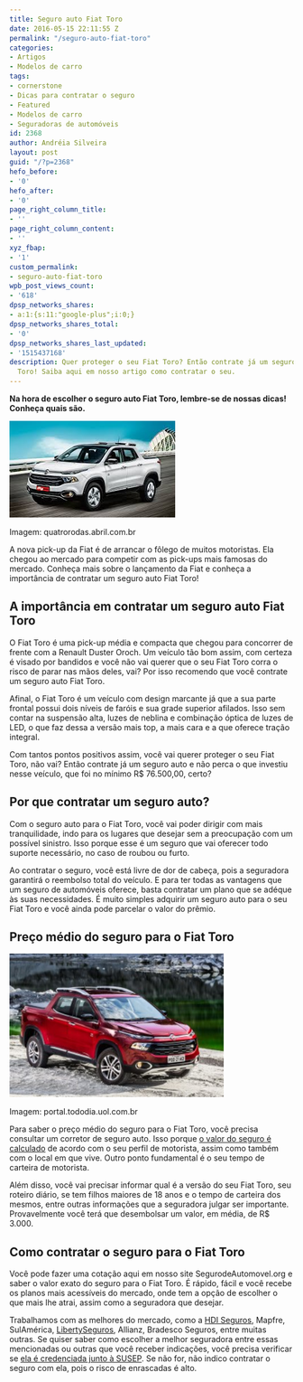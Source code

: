```yaml
---
title: Seguro auto Fiat Toro
date: 2016-05-15 22:11:55 Z
permalink: "/seguro-auto-fiat-toro"
categories:
- Artigos
- Modelos de carro
tags:
- cornerstone
- Dicas para contratar o seguro
- Featured
- Modelos de carro
- Seguradoras de automóveis
id: 2368
author: Andréia Silveira
layout: post
guid: "/?p=2368"
hefo_before:
- '0'
hefo_after:
- '0'
page_right_column_title:
- ''
page_right_column_content:
- ''
xyz_fbap:
- '1'
custom_permalink:
- seguro-auto-fiat-toro
wpb_post_views_count:
- '618'
dpsp_networks_shares:
- a:1:{s:11:"google-plus";i:0;}
dpsp_networks_shares_total:
- '0'
dpsp_networks_shares_last_updated:
- '1515437168'
description: Quer proteger o seu Fiat Toro? Então contrate já um seguro auto Fiat
  Toro! Saiba aqui em nosso artigo como contratar o seu.
---
```


**Na hora de escolher o seguro auto Fiat Toro, lembre-se de nossas dicas! Conheça quais são.**

<div id="attachment_2369"  class="wp-caption alignleft">
  <a href="/wp-content/uploads/2016/05/Seguro-auto-Fiat-Toro.jpg" rel="attachment wp-att-2369"><img class="wp-image-2369 size-full" title="Seguro auto Fiat Toro" src="/wp-content/uploads/2016/05/Seguro-auto-Fiat-Toro.jpg" alt="Seguro auto Fiat Toro" width="294" height="171" /></a>
  
  <p class="wp-caption-text">
    Imagem: quatrorodas.abril.com.br
  </p>
</div>

A nova pick-up da Fiat é de arrancar o fôlego de muitos motoristas. Ela chegou ao mercado para competir com as pick-ups mais famosas do mercado. Conheça mais sobre o lançamento da Fiat e conheça a importância de contratar um seguro auto Fiat Toro!

## A importância em contratar um seguro auto Fiat Toro

O Fiat Toro é uma pick-up média e compacta que chegou para concorrer de frente com a Renault Duster Oroch. Um veículo tão bom assim, com certeza é visado por bandidos e você não vai querer que o seu Fiat Toro corra o risco de parar nas mãos deles, vai? Por isso recomendo que você contrate um seguro auto Fiat Toro.

Afinal, o Fiat Toro é um veículo com design marcante já que a sua parte frontal possui dois níveis de faróis e sua grade superior afilados. Isso sem contar na suspensão alta, luzes de neblina e combinação óptica de luzes de LED, o que faz dessa a versão mais top, a mais cara e a que oferece tração integral.

Com tantos pontos positivos assim, você vai querer proteger o seu Fiat Toro, não vai? Então contrate já um seguro auto e não perca o que investiu nesse veículo, que foi no mínimo R$ 76.500,00, certo?

## Por que contratar um seguro auto?

Com o seguro auto para o Fiat Toro, você vai poder dirigir com mais tranquilidade, indo para os lugares que desejar sem a preocupação com um possível sinistro. Isso porque esse é um seguro que vai oferecer todo suporte necessário, no caso de roubou ou furto.

Ao contratar o seguro, você está livre de dor de cabeça, pois a seguradora garantirá o reembolso total do veículo. E para ter todas as vantagens que um seguro de automóveis oferece, basta contratar um plano que se adéque às suas necessidades. É muito simples adquirir um seguro auto para o seu Fiat Toro e você ainda pode parcelar o valor do prêmio.

## Preço médio do seguro para o Fiat Toro

<div id="attachment_2370"  class="wp-caption alignleft">
  <a href="/wp-content/uploads/2016/05/Seguro-auto-Fiat-Toro2.jpg" rel="attachment wp-att-2370"><img class="wp-image-2370" title="Seguro auto Fiat Toro" src="/wp-content/uploads/2016/05/Seguro-auto-Fiat-Toro2-300x200.jpg" alt="Seguro auto Fiat Toro" width="380" height="254" /></a>
  
  <p class="wp-caption-text">
    Imagem: portal.tododia.uol.com.br
  </p>
</div>

Para saber o preço médio do seguro para o Fiat Toro, você precisa consultar um corretor de seguro auto. Isso porque <a href="/calculo-valor-seguro-carro" target="_blank">o valor do seguro é calculado</a> de acordo com o seu perfil de motorista, assim como também com o local em que vive. Outro ponto fundamental é o seu tempo de carteira de motorista.

Além disso, você vai precisar informar qual é a versão do seu Fiat Toro, seu roteiro diário, se tem filhos maiores de 18 anos e o tempo de carteira dos mesmos, entre outras informações que a seguradora julgar ser importante. Provavelmente você terá que desembolsar um valor, em média, de R$ 3.000.

## Como contratar o seguro para o Fiat Toro

Você pode fazer uma cotação aqui em nosso site SegurodeAutomovel.org e saber o valor exato do seguro para o Fiat Toro. É rápido, fácil e você recebe os planos mais acessíveis do mercado, onde tem a opção de escolher o que mais lhe atrai, assim como a seguradora que desejar.

Trabalhamos com as melhores do mercado, como a <a href="/hdi-seguros-auto/" target="_blank">HDI Seguros</a>, Mapfre, SulAmérica, <a href="/liberty-seguros-auto/" target="_blank">LibertySeguros</a>, Allianz, Bradesco Seguros, entre muitas outras. Se quiser saber como escolher a melhor seguradora entre essas mencionadas ou outras que você receber indicações, você precisa verificar se <a href="http://www.susep.gov.br/menu/informacoes-ao-mercado/corretores-de-seguros" target="_blank">ela é credenciada junto à SUSEP</a>. Se não for, não indico contratar o seguro com ela, pois o risco de enrascadas é alto.